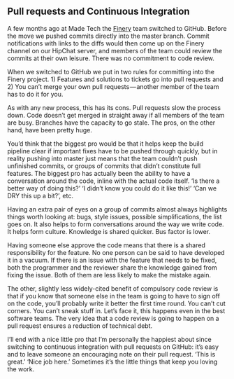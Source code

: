 Pull requests and Continuous Integration
----------------------------------------

A few months ago at Made Tech the [Finery](http://www.finerylondon.com) team switched to GitHub. Before the move we pushed commits directly into the master branch. Commit notifications with links to the diffs would then come up on the Finery channel on our HipChat server, and members of the team could review the commits at their own leisure. There was no commitment to code review.

When we switched to GitHub we put in two rules for committing into the Finery project. 1) Features and solutions to tickets go into pull requests and 2) You can’t merge your own pull requests — another member of the team has to do it for you.

As with any new process, this has its cons. Pull requests slow the process down. Code doesn’t get merged in straight away if all members of the team are busy. Branches have the capacity to go stale. The pros, on the other hand, have been pretty huge.

You’d think that the biggest pro would be that it helps keep the build pipeline clear if important fixes have to be pushed through quickly, but in reality pushing into master just means that the team couldn’t push unfinished commits, or groups of commits that didn’t constitute full features. The biggest pro has actually been the ability to have a conversation around the code, inline with the actual code itself. ‘Is there a better way of doing this?’ ‘I didn’t know you could do it like this!’ ‘Can we DRY this up a bit?’, etc.

Having an extra pair of eyes on a group of commits almost always highlights things worth looking at: bugs, style issues, possible simplifications, the list goes on. It also helps to form conversations around the way we write code. It helps form culture. Knowledge is shared quicker. Bus factor is lower. 

Having someone else approve the code means that there is a shared responsibility for the feature. No one person can be said to have developed it in a vacuum. If there is an issue with the feature that needs to be fixed, both the programmer and the reviewer share the knowledge gained from fixing the issue. Both of them are less likely to make the mistake again.

The other, slightly less widely-cited benefit of compulsory code review is that if you know that someone else in the team is going to have to sign off on the code, you’ll probably write it better the first time round. You can’t cut corners. You can’t sneak stuff in. Let’s face it, this happens even in the best software teams. The very idea that a code review is going to happen on a pull request ensures a reduction of technical debt.

I’ll end with a nice little pro that I’m personally the happiest about since switching to continuous integration with pull requests on GitHub: it’s easy and to leave someone an encouraging note on their pull request. ‘This is great.’ ‘Nice job here.’ Sometimes it’s the little things that keep you loving the work.
